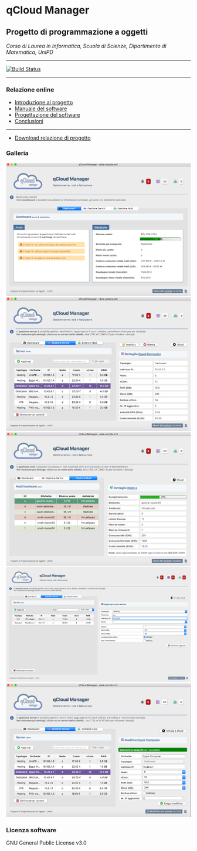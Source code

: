 # qCloud Manager
## Progetto di programmazione a oggetti

*Corso di Laurea in Informatica, Scuola di Scienze, Dipartimento di
Matematica, UniPD*

---

[![Build Status](https://travis-ci.org/Maxelweb/qCloudUNIPD.svg?branch=master)](https://travis-ci.org/Maxelweb/qCloudUNIPD)

---

### Relazione online

- [Introduzione al progetto](pages/intro.md)
- [Manuale del software](pages/manuale.md)
- [Progettazione del software](pages/progettazione.md)
- [Conclusioni](pages/conclusione.md)

---

- [Download relazione di progetto](download/relazione.pdf)

### Galleria

![Dashboard](images/dash-view.png)
![Dashboard](images/server-view.png)
![Dashboard](images/nodes-view.png)
![Dashboard](images/server-add.png)
![Dashboard](images/server-edit.png)


### Licenza software

GNU General Public License v3.0